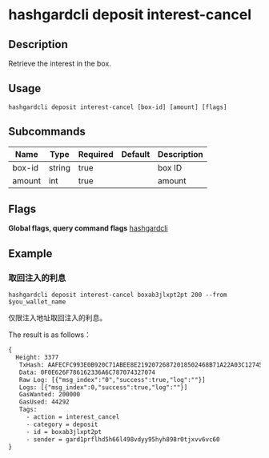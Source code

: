 # hashgardcli deposit interest-cancel

## Description

Retrieve the interest in the box.



## Usage

```shell
hashgardcli deposit interest-cancel [box-id] [amount] [flags]
```



## Subcommands

| Name| Type  | Required | Default   | Description        |
| ------ | ------ | -------- | ------ | ------------ |
| box-id | string | true       |        | box ID|
| amount | int   | true       |        | amount   |



## Flags

**Global flags, query command flags** [hashgardcli](../README.md)

## Example
### 取回注入的利息

```shell
hashgardcli deposit interest-cancel boxab3jlxpt2pt 200 --from $you_wallet_name
```

仅限注入地址取回注入的利息。



The result is as follows：

```txt
{
  Height: 3377
   TxHash: AAFECFC993E0B920C71ABEE8E21920726872018502468B71A22A03C12745412E
   Data: 0F0E626F786162336A6C787074327074
   Raw Log: [{"msg_index":"0","success":true,"log":""}]
   Logs: [{"msg_index":0,"success":true,"log":""}]
   GasWanted: 200000
   GasUsed: 44292
   Tags:
     - action = interest_cancel
     - category = deposit
     - id = boxab3jlxpt2pt
     - sender = gard1prflhd5h66l498vdyy95hyh898r0tjxvv6vc60
}
```
